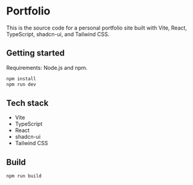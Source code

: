 # Portfolio

This is the source code for a personal portfolio site built with Vite, React, TypeScript, shadcn-ui, and Tailwind CSS.

## Getting started

Requirements: Node.js and npm.

```sh
npm install
npm run dev
```

## Tech stack

- Vite
- TypeScript
- React
- shadcn-ui
- Tailwind CSS

## Build

```sh
npm run build
```
